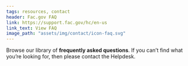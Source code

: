 ```yaml
---
tags: resources, contact
header: Fac.gov FAQ
link: https://support.fac.gov/hc/en-us
link_text: View FAQ
image_path: "assets/img/contact/icon-faq.svg"
---
```


Browse our library of **frequently asked questions**. If you can’t find what you’re looking for, then please contact the Helpdesk.

